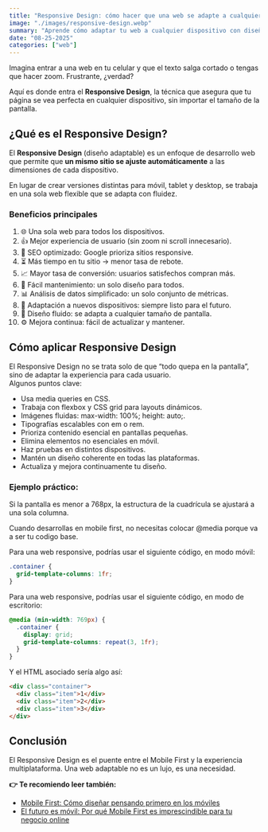 ```yaml
---
title: "Responsive Design: cómo hacer que una web se adapte a cualquier pantalla"
image: "./images/responsive-design.webp"
summary: "Aprende cómo adaptar tu web a cualquier dispositivo con diseño responsive. Mejora la experiencia de usuario y el posicionamiento en buscadores con técnicas modernas."
date: "08-25-2025"
categories: ["web"]
---
```


Imagina entrar a una web en tu celular y que el texto salga cortado o tengas que hacer zoom. Frustrante, ¿verdad?

Aquí es donde entra el **Responsive Design**, la técnica que asegura que tu página se vea perfecta en cualquier dispositivo, sin importar el tamaño de la pantalla.

## ¿Qué es el Responsive Design?

El **Responsive Design** (diseño adaptable) es un enfoque de desarrollo web que permite que **un mismo sitio se ajuste automáticamente** a las dimensiones de cada dispositivo.

En lugar de crear versiones distintas para móvil, tablet y desktop, se trabaja en una sola web flexible que se adapta con fluidez.

### Beneficios principales

1. 🌐 Una sola web para todos los dispositivos.
2. 👍 Mejor experiencia de usuario (sin zoom ni scroll innecesario).
3. 🚀 SEO optimizado: Google prioriza sitios responsive.
4. ⏳ Más tiempo en tu sitio → menor tasa de rebote.
5. 📈 Mayor tasa de conversión: usuarios satisfechos compran más.
6. 🔄 Fácil mantenimiento: un solo diseño para todos.
7. 📊 Análisis de datos simplificado: un solo conjunto de métricas.
8. 📱 Adaptación a nuevos dispositivos: siempre listo para el futuro.
9. 🔄 Diseño fluido: se adapta a cualquier tamaño de pantalla.
10. ⚙️ Mejora continua: fácil de actualizar y mantener.

## Cómo aplicar Responsive Design

El Responsive Design no se trata solo de que “todo quepa en la pantalla”, sino de adaptar la experiencia para cada usuario.  
Algunos puntos clave:

- Usa media queries en CSS.
- Trabaja con flexbox y CSS grid para layouts dinámicos.
- Imágenes fluidas: max-width: 100%; height: auto;.
- Tipografías escalables con em o rem.
- Prioriza contenido esencial en pantallas pequeñas.
- Elimina elementos no esenciales en móvil.
- Haz pruebas en distintos dispositivos.
- Mantén un diseño coherente en todas las plataformas.
- Actualiza y mejora continuamente tu diseño.

### Ejemplo práctico:

Si la pantalla es menor a 768px, la estructura de la cuadrícula se ajustará a una sola columna.

Cuando desarrollas en mobile first, no necesitas colocar @media porque va a ser tu codigo base.

Para una web responsive, podrías usar el siguiente código, en modo móvil:

```css
.container {
  grid-template-columns: 1fr;
}
```

Para una web responsive, podrías usar el siguiente código, en modo de escritorio:

```css
@media (min-width: 769px) {
  .container {
    display: grid;
    grid-template-columns: repeat(3, 1fr);
  }
}
```

Y el HTML asociado sería algo así:

```html
<div class="container">
  <div class="item">1</div>
  <div class="item">2</div>
  <div class="item">3</div>
</div>
```

## Conclusión

El Responsive Design es el puente entre el Mobile First y la experiencia multiplataforma. Una web adaptable no es un lujo, es una necesidad.

**👉 Te recomiendo leer también:**

- [Mobile First: Cómo diseñar pensando primero en los móviles](/blog/diseño-mobile-first)
- [El futuro es móvil: Por qué Mobile First es imprescindible para tu negocio online](/blog/el-futuro-es-movil)
